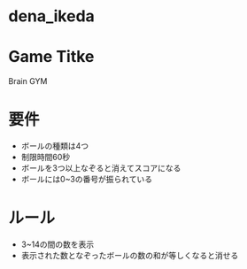 # dena_ikeda

# Game Titke 
Brain GYM

# 要件
- ボールの種類は4つ
- 制限時間60秒
- ボールを3つ以上なぞると消えてスコアになる
- ボールには0~3の番号が振られている

# ルール
- 3~14の間の数を表示
- 表示された数となぞったボールの数の和が等しくなると消せる
